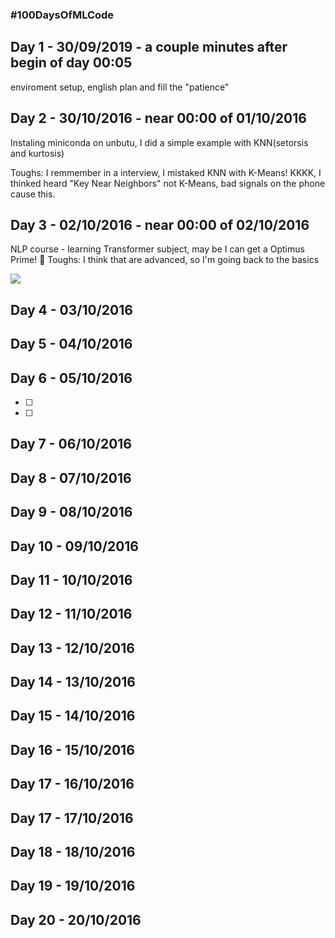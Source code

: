
### #100DaysOfMLCode


## Day 1 - 30/09/2019 - a couple minutes after begin of day 00:05
enviroment setup, english plan and fill the "patience"

## Day 2 - 30/10/2016 - near 00:00 of 01/10/2016
Instaling miniconda on unbutu, I did a simple example with KNN(setorsis and kurtosis)

Toughs: I remmember in a interview, I mistaked KNN with K-Means! KKKK, I thinked heard "Key Near Neighbors" not K-Means, bad signals on the 
phone cause this.

## Day 3 - 02/10/2016 - near 00:00 of 02/10/2016
NLP course - learning Transformer subject, may be I can get a Optimus Prime! 👾
Toughs: I think that are advanced, so I'm going back to the basics

<image src="./img/0001.jpg">
  
## Day 4 - 03/10/2016 

  
## Day 5 - 04/10/2016
 
## Day 6 - 05/10/2016
- [ ]
- [ ]
## Day 7 -  06/10/2016 
## Day 8 -  07/10/2016
## Day 9 -  08/10/2016
## Day 10 - 09/10/2016
## Day 11 - 10/10/2016
## Day 12 - 11/10/2016
## Day 13 - 12/10/2016
## Day 14 - 13/10/2016
## Day 15 - 14/10/2016
## Day 16 - 15/10/2016
## Day 17 - 16/10/2016
## Day 17 - 17/10/2016
## Day 18 - 18/10/2016
## Day 19 - 19/10/2016
## Day 20 - 20/10/2016





